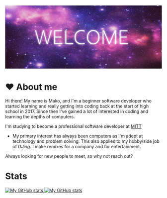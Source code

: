 ![Welcome Purple Galaxy](assets/galaxyWelcome.png "Welcome Purple Galaxy")

# ❤️ About me
Hi there! My name is Mako, and I'm a beginner software developer who started learning and really getting into
coding back at the start of high school in 2017. Since then I've gained a lot of interested in coding and learning
the depths of computers.

I'm studying to become a professional software developer at [MITT](https://mitt.ca/)

- My primary interest has always been computers as I'm adept at technology and problem solving. This also applies to my
hobby/side job of *DJing*. I make remixes for a company and for entertainment.

Always looking for new people to meet, so why not reach out?

# Stats

<a href="https://github.com/makoeuro">
  <img height="205px" align="center" src="https://github-readme-stats.vercel.app/api?username=makoeuro&show_icons=true&theme=omni" alt="My GitHub stats" />
</a>
<a href="https://github.com/makoeuro">
  <img align="center" src="https://github-readme-stats.vercel.app/api/top-langs/?username=makoeuro&theme=omni" alt="My 
  GitHub stats"/>
</a>

